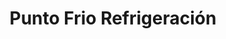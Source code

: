 ---
title: "Punto Frio Refrigeración"
url: /municipio-el-alto/punto-frio-refrigeracion/
shop: reparación de automóviles
---